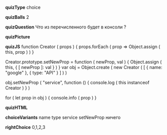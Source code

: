 ____quizType____
choice

____quizBalls____
2

____quizQuestion____
Что из перечисленного будет в консоли ?

____quizPicture____


____quizJS____
function Creator ( props ) {
    props.forEach (
        prop =>
            Object.assign ( this, prop )
    )
}

Creator.prototype.setNewProp = function ( newProp, val ) {
    Object.assign ( this, { [ newProp ]: val } )
}
var obj = Object.create (
    new Creator ( [
        { name: "google" },
        { type: "API" }
    ] )
)

obj.setNewProp (
    "service",
    function () {
        console.log ( this instanceof Creator )
    }
)

for ( let prop in obj ) {
    console.info ( prop )
}


____quizHTML____



____choiceVariants____
name
type
service
setNewProp
ничего


____rightChoice____
0,1,2,3
